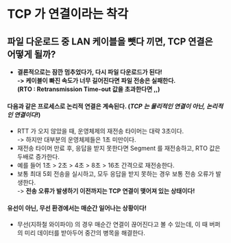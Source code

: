 # TCP 가 연결이라는 착각

## 파일 다운로드 중 LAN 케이블을 뺏다 끼면, TCP 연결은 어떻게 될까?

* **결론적으로는 잠깐 멈추었다가, 다시 파일 다운로드가 된다!**\
  **-> 케이블이 빠진 속도가 너무 길어진다면 파일 전송은 실패한다.** \
  **(RTO : Retransmission Time-out 값을 초과한다면 ,,)**

#### 다음과 같은 프로세스로 논리적 연결은 계속된다. (_TCP 는 물리적인 연결이 아닌, 논리적인 연결이다!_)

* RTT 가 오지 않았을 때, 운영체제의 재전송 타이머는 대략 3초이다.\
  \-> 하지만 대부분의 운영체제들은 1초 미만이다.
* 재전송 타이머 만료 후, 응답을 받지 못한다면 Segment 를 재전송하고, RTO 값은 두배로 증가한다.
* 예를 들어 1초 > 2초 > 4초 > 8초 > 16초 간격으로 재전송한다.
* 보통 최대 5회 전송을 실시하고, 모두 응답을 받지 못하는 경우 보통 전송 오류가 발생한다.\
  \-> **전송 오류가 발생하기 이전까지는 TCP 연결이 맺어져 있는 상태이다!**

#### 유선이 아닌, 무선 환경에서는 매순간 일어나는 상황이다!

* 무선(지하철 와이파이) 의 경우 매순간 연결이 끊어진다고 볼 수 있는데, 이 때 버퍼의 미리 데이터를 받아두어 중간의 병목을 해결한다.
